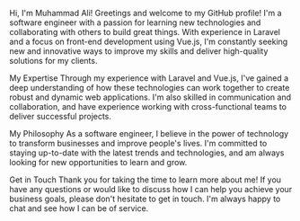 Hi, I'm Muhammad Ali!
Greetings and welcome to my GitHub profile! I'm a software engineer with a passion for learning new technologies and collaborating with others to build great things. With experience in Laravel and a focus on front-end development using Vue.js, I'm constantly seeking new and innovative ways to improve my skills and deliver high-quality solutions for my clients.

My Expertise
Through my experience with Laravel and Vue.js, I've gained a deep understanding of how these technologies can work together to create robust and dynamic web applications. I'm also skilled in communication and collaboration, and have experience working with cross-functional teams to deliver successful projects.

My Philosophy
As a software engineer, I believe in the power of technology to transform businesses and improve people's lives. I'm committed to staying up-to-date with the latest trends and technologies, and am always looking for new opportunities to learn and grow.

Get in Touch
Thank you for taking the time to learn more about me! If you have any questions or would like to discuss how I can help you achieve your business goals, please don't hesitate to get in touch. I'm always happy to chat and see how I can be of service.

